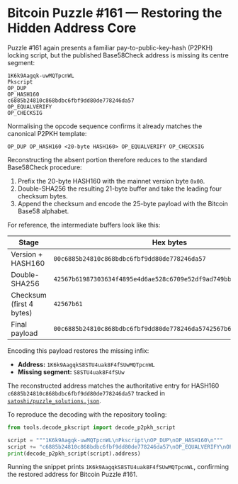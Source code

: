 # Bitcoin Puzzle #161 — Restoring the Hidden Address Core

Puzzle #161 again presents a familiar pay-to-public-key-hash (P2PKH) locking
script, but the published Base58Check address is missing its centre
segment:

```
1K6k9Aagqk-uwMQTpcnWL
Pkscript
OP_DUP
OP_HASH160
c6885b24810c868bdbc6fbf9dd80de778246da57
OP_EQUALVERIFY
OP_CHECKSIG
```

Normalising the opcode sequence confirms it already matches the canonical
P2PKH template:

```
OP_DUP OP_HASH160 <20-byte HASH160> OP_EQUALVERIFY OP_CHECKSIG
```

Reconstructing the absent portion therefore reduces to the standard
Base58Check procedure:

1. Prefix the 20-byte HASH160 with the mainnet version byte `0x00`.
2. Double-SHA256 the resulting 21-byte buffer and take the leading four
   checksum bytes.
3. Append the checksum and encode the 25-byte payload with the Bitcoin
   Base58 alphabet.

For reference, the intermediate buffers look like this:

| Stage | Hex bytes |
|-------|-----------|
| Version + HASH160 | `00c6885b24810c868bdbc6fbf9dd80de778246da57` |
| Double-SHA256     | `42567b61987303634f4895e4d6ae528c6709e52df9ad749bbb937e11d08554a0` |
| Checksum (first 4 bytes) | `42567b61` |
| Final payload     | `00c6885b24810c868bdbc6fbf9dd80de778246da5742567b61` |

Encoding this payload restores the missing infix:

- **Address:** `1K6k9AagqkS8STU4uak8F4fSUwMQTpcnWL`
- **Missing segment:** `S8STU4uak8F4fSUw`

The reconstructed address matches the authoritative entry for HASH160
`c6885b24810c868bdbc6fbf9dd80de778246da57` tracked in
[`satoshi/puzzle_solutions.json`](../satoshi/puzzle_solutions.json).

To reproduce the decoding with the repository tooling:

```python
from tools.decode_pkscript import decode_p2pkh_script

script = """1K6k9Aagqk-uwMQTpcnWL\nPkscript\nOP_DUP\nOP_HASH160\n"""
script += "c6885b24810c868bdbc6fbf9dd80de778246da57\nOP_EQUALVERIFY\nOP_CHECKSIG"
print(decode_p2pkh_script(script).address)
```

Running the snippet prints `1K6k9AagqkS8STU4uak8F4fSUwMQTpcnWL`,
confirming the restored address for Bitcoin Puzzle #161.
